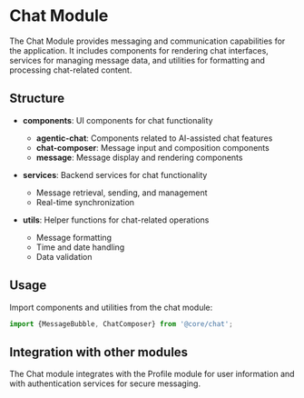 # Chat Module

The Chat Module provides messaging and communication capabilities for the application. It includes components for rendering chat interfaces, services for managing message data, and utilities for formatting and processing chat-related content.

## Structure

- **components**: UI components for chat functionality

  - **agentic-chat**: Components related to AI-assisted chat features
  - **chat-composer**: Message input and composition components
  - **message**: Message display and rendering components

- **services**: Backend services for chat functionality

  - Message retrieval, sending, and management
  - Real-time synchronization

- **utils**: Helper functions for chat-related operations
  - Message formatting
  - Time and date handling
  - Data validation

## Usage

Import components and utilities from the chat module:

```typescript
import {MessageBubble, ChatComposer} from '@core/chat';
```

## Integration with other modules

The Chat module integrates with the Profile module for user information and with authentication services for secure messaging.
